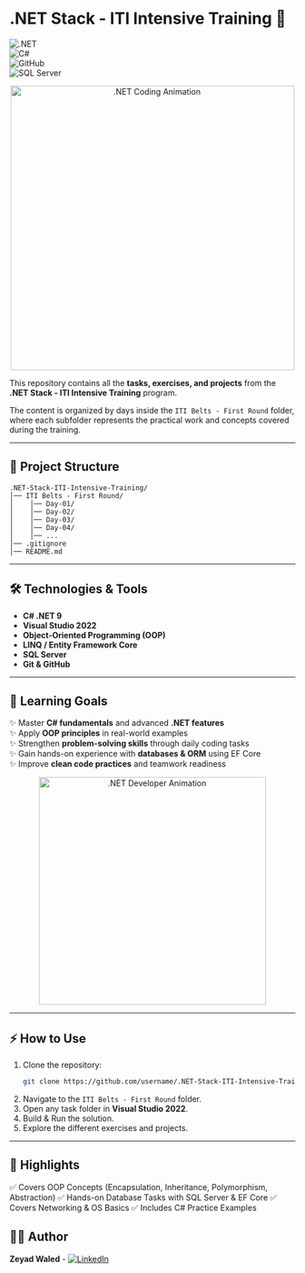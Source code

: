 ﻿# .NET Stack - ITI Intensive Training 🚀  

![.NET](https://img.shields.io/badge/.NET-9-purple?style=for-the-badge&logo=dotnet)  
![C#](https://img.shields.io/badge/C%23-OOP-blue?style=for-the-badge&logo=c-sharp)  
![GitHub](https://img.shields.io/badge/GitHub-Repo-black?style=for-the-badge&logo=github)  
![SQL Server](https://img.shields.io/badge/SQL-Server-red?style=for-the-badge&logo=microsoftsqlserver)

<p align="center">
  <img src="https://media.giphy.com/media/KAq5w47R9rmTuvWOWa/giphy.gif" width="500" alt=".NET Coding Animation"/>
</p>  

This repository contains all the **tasks, exercises, and projects** from the  
**.NET Stack - ITI Intensive Training** program.  

The content is organized by days inside the `ITI Belts - First Round` folder,  
where each subfolder represents the practical work and concepts covered during the training.

---

## 📂 Project Structure
```
.NET-Stack-ITI-Intensive-Training/
│── ITI Belts - First Round/
│    │── Day-01/
│    │── Day-02/
│    │── Day-03/
│    │── Day-04/
│    │── ...
│── .gitignore
│── README.md
```

---

## 🛠️ Technologies & Tools
- **C# .NET 9**
- **Visual Studio 2022**
- **Object-Oriented Programming (OOP)**
- **LINQ / Entity Framework Core**
- **SQL Server**
- **Git & GitHub**

---

## 🎯 Learning Goals
✨ Master **C# fundamentals** and advanced **.NET features**  
✨ Apply **OOP principles** in real-world examples  
✨ Strengthen **problem-solving skills** through daily coding tasks  
✨ Gain hands-on experience with **databases & ORM** using EF Core  
✨ Improve **clean code practices** and teamwork readiness

<p align="center">
  <img src="https://media.giphy.com/media/v1.Y2lkPTc5MGI3NjExYThjZTVsY3gyanFjd2w4dDlzdHQwbG9lc3Rna2N5aXEyN2E0N21saiZlcD12MV9naWZzX3NlYXJjaCZjdD1n/hpXdHPfFI5wTABdDx9/giphy.gif" width="400" alt=".NET Developer Animation"/>
</p>  

---

## ⚡ How to Use
1. Clone the repository:
   ```bash
   git clone https://github.com/username/.NET-Stack-ITI-Intensive-Training.git
   ```
2. Navigate to the `ITI Belts - First Round` folder.
3. Open any task folder in **Visual Studio 2022**.
4. Build & Run the solution.
5. Explore the different exercises and projects.

---

## 📌 Highlights

✅ Covers OOP Concepts (Encapsulation, Inheritance, Polymorphism, Abstraction)
✅ Hands-on Database Tasks with SQL Server & EF Core
✅ Covers Networking & OS Basics
✅ Includes C# Practice Examples

## 👨‍💻 Author
**Zeyad Waled** - [![LinkedIn](https://img.shields.io/badge/LinkedIn-Connect-blue?style=for-the-badge&logo=linkedin)](https://www.linkedin.com/in/zeyad-waled-3504a9295/)  
